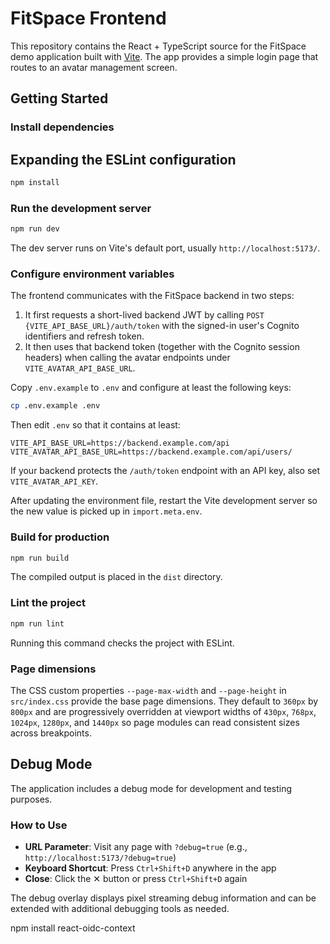 # FitSpace Frontend

This repository contains the React + TypeScript source for the FitSpace demo application built with [Vite](https://vitejs.dev/). The app provides a simple login page that routes to an avatar management screen.

## Getting Started

### Install dependencies

## Expanding the ESLint configuration
```bash
npm install
```

### Run the development server
```bash
npm run dev
```
The dev server runs on Vite's default port, usually `http://localhost:5173/`.

### Configure environment variables

The frontend communicates with the FitSpace backend in two steps:

1. It first requests a short-lived backend JWT by calling
   `POST {VITE_API_BASE_URL}/auth/token` with the signed-in user's Cognito
   identifiers and refresh token.
2. It then uses that backend token (together with the Cognito session headers)
   when calling the avatar endpoints under `VITE_AVATAR_API_BASE_URL`.

Copy `.env.example` to `.env` and configure at least the following keys:

```bash
cp .env.example .env
```

Then edit `.env` so that it contains at least:

```dotenv
VITE_API_BASE_URL=https://backend.example.com/api
VITE_AVATAR_API_BASE_URL=https://backend.example.com/api/users/
```
If your backend protects the `/auth/token` endpoint with an API key, also set
`VITE_AVATAR_API_KEY`.

After updating the environment file, restart the Vite development server so the
new value is picked up in `import.meta.env`.


### Build for production
```bash
npm run build
```

The compiled output is placed in the `dist` directory.

### Lint the project
```bash
npm run lint
```

Running this command checks the project with ESLint.

### Page dimensions

The CSS custom properties `--page-max-width` and `--page-height` in
`src/index.css` provide the base page dimensions. They default to `360px`
by `800px` and are progressively overridden at viewport widths of `430px`,
`768px`, `1024px`, `1280px`, and `1440px` so page modules can read consistent
sizes across breakpoints.

## Debug Mode

The application includes a debug mode for development and testing purposes.

### How to Use
- **URL Parameter**: Visit any page with `?debug=true` (e.g., `http://localhost:5173/?debug=true`)
- **Keyboard Shortcut**: Press `Ctrl+Shift+D` anywhere in the app
- **Close**: Click the ✕ button or press `Ctrl+Shift+D` again

The debug overlay displays pixel streaming debug information and can be extended with additional debugging tools as needed.

npm install react-oidc-context  